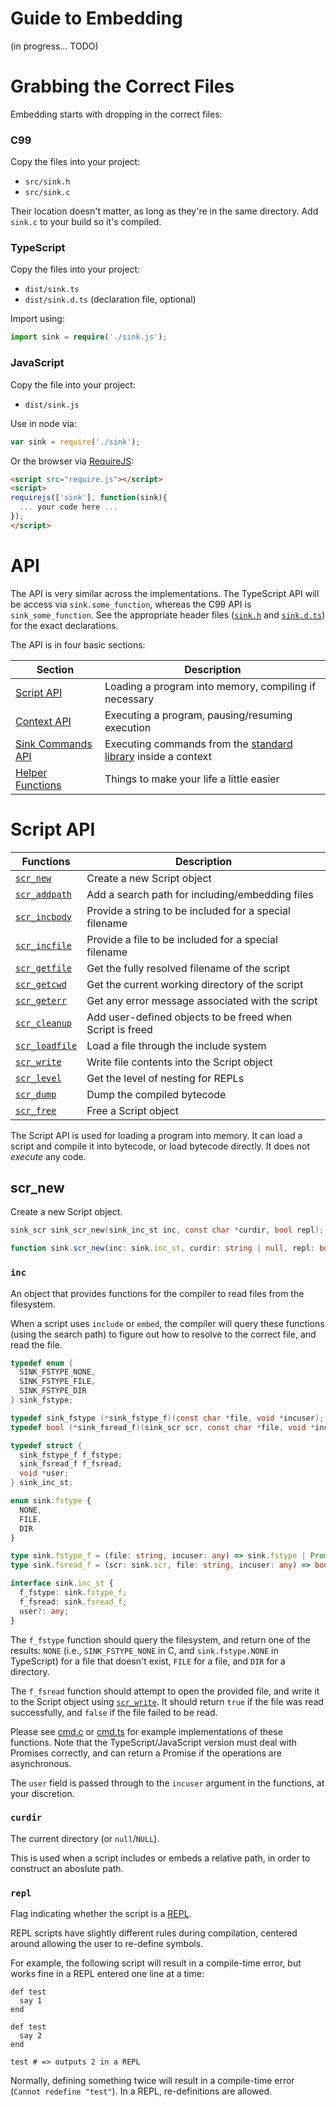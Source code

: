 
Guide to Embedding
==================

(in progress... TODO)

Grabbing the Correct Files
==========================

Embedding starts with dropping in the correct files:

### C99

Copy the files into your project:

* `src/sink.h`
* `src/sink.c`

Their location doesn't matter, as long as they're in the same directory.  Add `sink.c` to your
build so it's compiled.

### TypeScript

Copy the files into your project:

* `dist/sink.ts`
* `dist/sink.d.ts` (declaration file, optional)

Import using:

```typescript
import sink = require('./sink.js');
```

### JavaScript

Copy the file into your project:

* `dist/sink.js`

Use in node via:

```js
var sink = require('./sink');
```

Or the browser via [RequireJS](http://requirejs.org/):

```html
<script src="require.js"></script>
<script>
requirejs(['sink'], function(sink){
  ... your code here ...
});
</script>
```

API
===

The API is very similar across the implementations.  The TypeScript API will be access via
`sink.some_function`, whereas the C99 API is `sink_some_function`.  See the appropriate header files
([`sink.h`](https://github.com/voidqk/sink/blob/master/src/sink.h) and
[`sink.d.ts`](https://github.com/voidqk/sink/blob/master/dist/sink.d.ts)) for the exact
declarations.

The API is in four basic sections:

| Section                     | Description                                           |
|-----------------------------|-------------------------------------------------------|
| [Script API](#script-api)   | Loading a program into memory, compiling if necessary |
| [Context API](#context-api) | Executing a program, pausing/resuming execution       |
| [Sink Commands API](#sink-commands-api) | Executing commands from the [standard library](https://github.com/voidqk/sink/blob/master/docs/lib.md) inside a context |
| [Helper Functions](#helper-functions) | Things to make your life a little easier    |

Script API
==========

| Functions                       | Description                                               |
|---------------------------------|-----------------------------------------------------------|
| [`scr_new`](#scr_new)           | Create a new Script object                                |
| [`scr_addpath`](#scr_addpath)   | Add a search path for including/embedding files           |
| [`scr_incbody`](#scr_incbody)   | Provide a string to be included for a special filename    |
| [`scr_incfile`](#scr_incfile)   | Provide a file to be included for a special filename      |
| [`scr_getfile`](#scr_getfile)   | Get the fully resolved filename of the script             |
| [`scr_getcwd`](#scr_getcwd)     | Get the current working directory of the script           |
| [`scr_geterr`](#scr_geterr)     | Get any error message associated with the script          |
| [`scr_cleanup`](#scr_cleanup)   | Add user-defined objects to be freed when Script is freed |
| [`scr_loadfile`](#scr_loadfile) | Load a file through the include system                    |
| [`scr_write`](#scr_write)       | Write file contents into the Script object                |
| [`scr_level`](#scr_level)       | Get the level of nesting for REPLs                        |
| [`scr_dump`](#scr_dump)         | Dump the compiled bytecode                                |
| [`scr_free`](#scr_free)         | Free a Script object                                      |

The Script API is used for loading a program into memory.  It can load a script and compile it into
bytecode, or load bytecode directly.  It does not *execute* any code.

scr_new
-------

Create a new Script object.

```c
sink_scr sink_scr_new(sink_inc_st inc, const char *curdir, bool repl);
```

```typescript
function sink.scr_new(inc: sink.inc_st, curdir: string | null, repl: boolean): sink.scr;
```

### `inc`

An object that provides functions for the compiler to read files from the filesystem.

When a script uses `include` or `embed`, the compiler will query these functions (using the search
path) to figure out how to resolve to the correct file, and read the file.

```c
typedef enum {
  SINK_FSTYPE_NONE,
  SINK_FSTYPE_FILE,
  SINK_FSTYPE_DIR
} sink_fstype;

typedef sink_fstype (*sink_fstype_f)(const char *file, void *incuser);
typedef bool (*sink_fsread_f)(sink_scr scr, const char *file, void *incuser);

typedef struct {
  sink_fstype_f f_fstype;
  sink_fsread_f f_fsread;
  void *user;
} sink_inc_st;
```

```typescript
enum sink.fstype {
  NONE,
  FILE,
  DIR
}

type sink.fstype_f = (file: string, incuser: any) => sink.fstype | Promise<sink.fstype>;
type sink.fsread_f = (scr: sink.scr, file: string, incuser: any) => boolean | Promise<boolean>;

interface sink.inc_st {
  f_fstype: sink.fstype_f;
  f_fsread: sink.fsread_f;
  user?: any;
}
```

The `f_fstype` function should query the filesystem, and return one of the results: `NONE`
(i.e., `SINK_FSTYPE_NONE` in C, and `sink.fstype.NONE` in TypeScript) for a file that doesn't exist,
`FILE` for a file, and `DIR` for a directory.

The `f_fsread` function should attempt to open the provided file, and write it to the Script object
using [`scr_write`](#scr_write).  It should return `true` if the file was read successfully, and
`false` if the file failed to be read.

Please see [cmd.c](https://github.com/voidqk/sink/blob/master/src/cmd.c) or
[cmd.ts](https://github.com/voidqk/sink/blob/master/src/cmd.ts) for example implementations of these
functions.  Note that the TypeScript/JavaScript version must deal with Promises correctly, and can
return a Promise if the operations are asynchronous.

The `user` field is passed through to the `incuser` argument in the functions, at your discretion.

### `curdir`

The current directory (or `null`/`NULL`).

This is used when a script includes or embeds a relative path, in order to construct an aboslute
path.

### `repl`

Flag indicating whether the script is a [REPL](https://en.wikipedia.org/wiki/Read%E2%80%93eval%E2%80%93print_loop).

REPL scripts have slightly different rules during compilation, centered around allowing the user to
re-define symbols.

For example, the following script will result in a compile-time error, but works fine in a REPL
entered one line at a time:

```
def test
  say 1
end

def test
  say 2
end

test # => outputs 2 in a REPL
```

Normally, defining something twice will result in a compile-time error (`Cannot redefine "test"`).
In a REPL, re-definitions are allowed.
